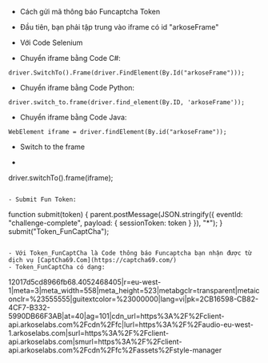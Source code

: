 - Cách gửi mã thông báo Funcaptcha Token
- Đầu tiên, bạn phải tập trung vào iframe có id "arkoseFrame"

- Với Code Selenium

- Chuyển iframe bằng Code C#:
```
driver.SwitchTo().Frame(driver.FindElement(By.Id("arkoseFrame")));
```

- Chuyển iframe bằng Code Python:
```
driver.switch_to.frame(driver.find_element(By.ID, 'arkoseFrame'));
```

- Chuyển iframe bằng Code Java:
```
WebElement iframe = driver.findElement(By.id("arkoseFrame"));
```

- Switch to the frame
- ```
driver.switchTo().frame(iframe);
```

- Submit Fun Token:
```
function submit(token) {
    parent.postMessage(JSON.stringify({
        eventId: "challenge-complete",
        payload: { sessionToken: token }
    }), "*");
}
submit("Token_FunCaptCha");
```

- Với Token_FunCaptCha là Code thông báo Funcaptcha bạn nhận được từ dịch vụ [CaptCha69.Com](https://captcha69.com/)
- Token_FunCaptCha có dạng:
```
12017d5cd8966fb68.4052468405|r=eu-west-1|meta=3|meta_width=558|meta_height=523|metabgclr=transparent|metaiconclr=%23555555|guitextcolor=%23000000|lang=vi|pk=2CB16598-CB82-4CF7-B332-5990DB66F3AB|at=40|ag=101|cdn_url=https%3A%2F%2Fclient-api.arkoselabs.com%2Fcdn%2Ffc|lurl=https%3A%2F%2Faudio-eu-west-1.arkoselabs.com|surl=https%3A%2F%2Fclient-api.arkoselabs.com|smurl=https%3A%2F%2Fclient-api.arkoselabs.com%2Fcdn%2Ffc%2Fassets%2Fstyle-manager
```








